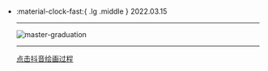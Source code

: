 #  

<div class="grid cards" markdown>

-   :material-clock-fast:{ .lg .middle } 2022.03.15

    ---

    <a><img alt="master-graduation" loading="lazy" src="../img/20220315.jpg" /></a>

    ---

    <a class="md-tag" href="https://www.douyin.com/user/MS4wLjABAAAA3shEtLqFq7-HiGjmUL-4t_qiv4qn_aGLh2VGj0Cj7tFDu7Bt5x-hbZ_VCyhDfA4Z?from_tab_name=main&modal_id=7075321984778882319">点击抖音绘画过程</a>

</div>
